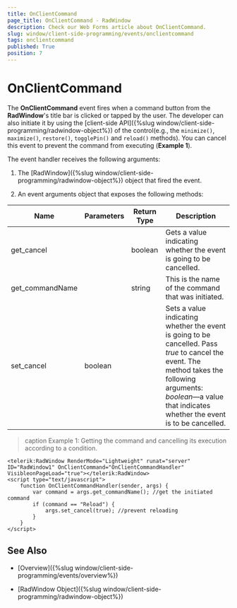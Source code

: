 ```yaml
---
title: OnClientCommand
page_title: OnClientCommand - RadWindow
description: Check our Web Forms article about OnClientCommand.
slug: window/client-side-programming/events/onclientcommand
tags: onclientcommand
published: True
position: 7
---
```


# OnClientCommand


The **OnClientCommand** event fires when a command button from the **RadWindow**'s title bar is clicked or tapped by the user.	The developer can also initiate it by using the [client-side API]({%slug window/client-side-programming/radwindow-object%}) of the control(e.g., the `minimize()`, `maximize()`, `restore()`, `togglePin()` and `reload()` methods). You can cancel this event to prevent the command from executing (**Example 1**).

The event handler receives the following arguments:

1. The [RadWindow]({%slug window/client-side-programming/radwindow-object%}) object that fired the event.

1. An event arguments object that exposes the following methods:


| Name | Parameters | Return Type | Description |
| ------ | ------ | ------ | ------ |
|get_cancel||boolean|Gets a value indicating whether the event is going to be cancelled.|
|get_commandName||string|This is the name of the command that was initiated.|
|set_cancel|boolean||Sets a value indicating whether the event is going to be cancelled. Pass *true* to cancel the event. The method takes the following arguments: *boolean*—a value that indicates whether the event is to be cancelled.|

>caption Example 1: Getting the command and cancelling its execution according to a condition.

````ASP.NET
<telerik:RadWindow RenderMode="Lightweight" runat="server" ID="RadWindow1" OnClientCommand="OnClientCommandHandler" VisibleonPageLoad="true"></telerik:RadWindow>
<script type="text/javascript">
	function OnClientCommandHandler(sender, args) {
		var command = args.get_commandName(); //get the initiated command
		if (command == "Reload") {
			args.set_cancel(true); //prevent reloading
		}
	}
</script>
````



## See Also

 * [Overview]({%slug window/client-side-programming/events/overview%})

 * [RadWindow Object]({%slug window/client-side-programming/radwindow-object%})
